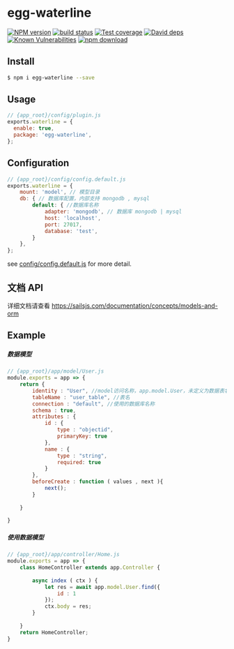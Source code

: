 # egg-waterline

[![NPM version][npm-image]][npm-url]
[![build status][travis-image]][travis-url]
[![Test coverage][codecov-image]][codecov-url]
[![David deps][david-image]][david-url]
[![Known Vulnerabilities][snyk-image]][snyk-url]
[![npm download][download-image]][download-url]

[npm-image]: https://img.shields.io/npm/v/egg-waterline.svg?style=flat-square
[npm-url]: https://npmjs.org/package/egg-waterline
[travis-image]: https://img.shields.io/travis/eggjs/egg-waterline.svg?style=flat-square
[travis-url]: https://travis-ci.org/eggjs/egg-waterline
[codecov-image]: https://img.shields.io/codecov/c/github/eggjs/egg-waterline.svg?style=flat-square
[codecov-url]: https://codecov.io/github/eggjs/egg-waterline?branch=master
[david-image]: https://img.shields.io/david/eggjs/egg-waterline.svg?style=flat-square
[david-url]: https://david-dm.org/eggjs/egg-waterline
[snyk-image]: https://snyk.io/test/npm/egg-waterline/badge.svg?style=flat-square
[snyk-url]: https://snyk.io/test/npm/egg-waterline
[download-image]: https://img.shields.io/npm/dm/egg-waterline.svg?style=flat-square
[download-url]: https://npmjs.org/package/egg-waterline

<!--
Description here.
-->

## Install

```bash
$ npm i egg-waterline --save
```

## Usage

```js
// {app_root}/config/plugin.js
exports.waterline = {
  enable: true,
  package: 'egg-waterline',
};
```

## Configuration

```js
// {app_root}/config/config.default.js
exports.waterline = {
	mount: 'model', // 模型目录
	db: { // 数据库配置，内部支持 mongodb , mysql
		default: { //数据库名称
    		adapter: 'mongodb', // 数据库 mongodb | mysql
    		host: 'localhost',
    		port: 27017,
		    database: 'test',
		}
	},
};
```

see [config/config.default.js](config/config.default.js) for more detail.

## 文档 API

详细文档请查看 https://sailsjs.com/documentation/concepts/models-and-orm

## Example

##### 数据模型

```js
// {app_root}/app/model/User.js
module.exports = app => {
    return {
        identity : "User", //model访问名称，app.model.User，未定义为数据表名
        tableName : "user_table", //表名
        connection : "default", //使用的数据库名称
        schema : true,
        attributes : {
            id : {
                type : "objectid",
                primaryKey: true
            },
            name : {
                type : "string",
                required: true
            }
        },
        beforeCreate : function ( values , next ){
            next();
        }
        
    }
    
}
```
##### 使用数据模型
```js
// {app_root}/app/controller/Home.js
module.exports = app => {
    class HomeController extends app.Controller {
        
        async index ( ctx ) {
            let res = await app.model.User.find({
                id : 1
            });
            ctx.body = res;
        }
        
    }
    return HomeController;
}
```

